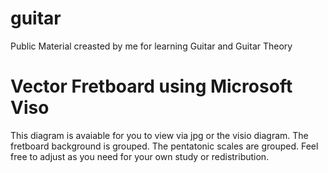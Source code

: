 # guitar
Public Material creasted by me for learning Guitar and Guitar Theory

# Vector Fretboard using Microsoft Viso

This diagram is avaiable for you to view via jpg or the visio diagram.  The fretboard background is grouped.  The pentatonic scales are grouped.  Feel free to adjust as you need for your own study or redistribution.

